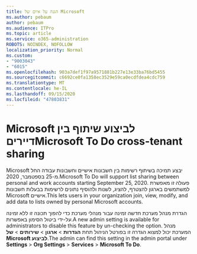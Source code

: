 ```yaml
---
title: הגנה על איום של Microsoft
ms.author: pebaum
author: pebaum
ms.audience: ITPro
ms.topic: article
ms.service: o365-administration
ROBOTS: NOINDEX, NOFOLLOW
localization_priority: Normal
ms.custom:
- "9003043"
- "6015"
ms.openlocfilehash: 903a7def1f97a9571881b227e13e33ba76bd5455
ms.sourcegitcommit: c6692ce0fa1358ec3529e59ca0ecdfdea4cdc759
ms.translationtype: MT
ms.contentlocale: he-IL
ms.lasthandoff: 09/15/2020
ms.locfileid: "47803831"
---
```

# <a name="microsoft-to-do-cross-tenant-sharing"></a><span data-ttu-id="bf11f-102">Microsoft לביצוע שיתוף בין דיירים</span><span class="sxs-lookup"><span data-stu-id="bf11f-102">Microsoft To Do cross-tenant sharing</span></span>

<span data-ttu-id="bf11f-103">Microsoft יבצע תמיכה בשיתוף רשימות בין חשבונות אישיים וחשבונות עבודה החל מ-25 בספטמבר, 2020.</span><span class="sxs-lookup"><span data-stu-id="bf11f-103">Microsoft To Do will support list sharing between personal and work accounts starting September 25, 2020.</span></span> <span data-ttu-id="bf11f-104">פעולה זו מאפשרת למשתמשים בארגון להצטרף, להציג, לשנות ולהוסיף נתונים לרשימות בבעלות חשבונות Microsoft אישיים.</span><span class="sxs-lookup"><span data-stu-id="bf11f-104">This lets users in your organization join, view, modify, and add data to lists owned by personal Microsoft accounts.</span></span>

<span data-ttu-id="bf11f-105">הגדרת מנהל מערכת חדשה זמינה עבור מנהלי מערכת כדי להפוך תכונה זו ללא זמינה על-ידי ביטול הסימון באפשרות.</span><span class="sxs-lookup"><span data-stu-id="bf11f-105">A new admin setting is available for administrators to disable this feature by un-checking the option.</span></span>
<span data-ttu-id="bf11f-106">מנהל המערכת יכול למצוא הגדרה זו בפורטל הניהול תחת **הגדרות**  >  **ארגון**  >  **שירותים**  >  **של Microsoft לביצוע**.</span><span class="sxs-lookup"><span data-stu-id="bf11f-106">The admin can find this setting in the admin portal under **Settings** > **Org Settings** > **Services** > **Microsoft To Do**.</span></span>
